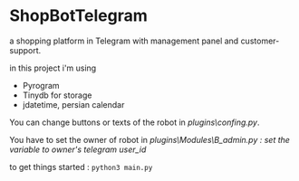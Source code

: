 # ShopBotTelegram
a shopping platform in Telegram with management panel and customer-support.

in this project i'm using<ul><li>Pyrogram</li><li>Tinydb for storage</li><li>jdatetime, persian calendar</li></ul>
You can change buttons or texts of the robot in <i>plugins\confing.py</i>.

You have to set the owner of robot in <i>plugins\Modules\B_admin.py : set the variable to owner's telegram user_id </i>

to get things started : <code>python3 main.py</code>
